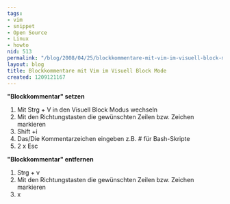 ```yaml
---
tags:
- vim
- snippet
- Open Source
- Linux
- howto
nid: 513
permalink: "/blog/2008/04/25/blockkommentare-mit-vim-im-visuell-block-mode.html"
layout: blog
title: Blockkommentare mit Vim im Visuell Block Mode
created: 1209121167
---
```

<strong>"Blockkommentar" setzen</strong>
<ol>
<li>Mit Strg + V in den Visuell Block Modus wechseln</li>
<li>Mit den Richtungstasten die gewünschten Zeilen bzw. Zeichen  markieren</li>
<li>Shift +i</li>
<li>Das/Die Kommentarzeichen eingeben z.B. # für Bash-Skripte</li>
<li>2 x Esc</li>
</ol>
<strong>"Blockkommentar" entfernen</strong>
<ol>
<li>Strg + v</li>
<li>Mit den Richtungstasten die gewünschten Zeilen bzw. Zeichen markieren</li>
<li>x</li>
</ol><!--strong-->
